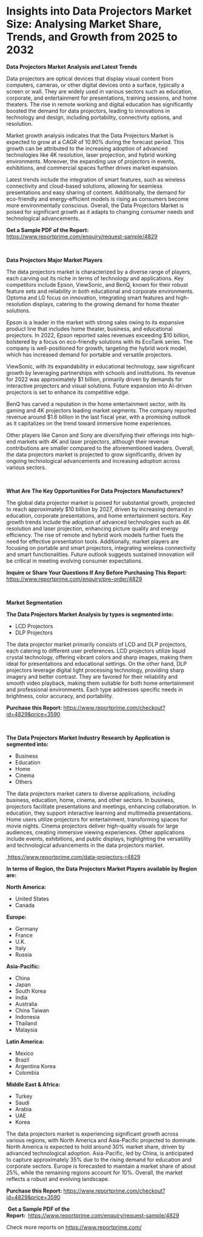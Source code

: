 <p><h1>Insights into Data Projectors Market Size: Analysing Market Share, Trends, and Growth from 2025 to 2032</h1></p><p><strong>Data Projectors Market Analysis and Latest Trends</strong></p>
<p><p>Data projectors are optical devices that display visual content from computers, cameras, or other digital devices onto a surface, typically a screen or wall. They are widely used in various sectors such as education, corporate, and entertainment for presentations, training sessions, and home theaters. The rise in remote working and digital education has significantly boosted the demand for data projectors, leading to innovations in technology and design, including portability, connectivity options, and resolution.</p><p>Market growth analysis indicates that the Data Projectors Market is expected to grow at a CAGR of 10.90% during the forecast period. This growth can be attributed to the increasing adoption of advanced technologies like 4K resolution, laser projection, and hybrid working environments. Moreover, the expanding use of projectors in events, exhibitions, and commercial spaces further drives market expansion. </p><p>Latest trends include the integration of smart features, such as wireless connectivity and cloud-based solutions, allowing for seamless presentations and easy sharing of content. Additionally, the demand for eco-friendly and energy-efficient models is rising as consumers become more environmentally conscious. Overall, the Data Projectors Market is poised for significant growth as it adapts to changing consumer needs and technological advancements.</p></p>
<p><strong>Get a Sample PDF of the Report:&nbsp;</strong> <a href="https://www.reportprime.com/enquiry/request-sample/4829?utm_campaign=2460&utm_medium=2&utm_source=Github&utm_content=ia&utm_term=19032025&utm_id=data-projectors">https://www.reportprime.com/enquiry/request-sample/4829</a></p>
<p>&nbsp;</p>
<p><strong>Data Projectors Major Market Players</strong></p>
<p><p>The data projectors market is characterized by a diverse range of players, each carving out its niche in terms of technology and applications. Key competitors include Epson, ViewSonic, and BenQ, known for their robust feature sets and reliability in both educational and corporate environments. Optoma and LG focus on innovation, integrating smart features and high-resolution displays, catering to the growing demand for home theater solutions.</p><p>Epson is a leader in the market with strong sales owing to its expansive product line that includes home theater, business, and educational projectors. In 2022, Epson reported sales revenues exceeding $10 billion, bolstered by a focus on eco-friendly solutions with its EcoTank series. The company is well-positioned for growth, targeting the hybrid work model, which has increased demand for portable and versatile projectors.</p><p>ViewSonic, with its expandability in educational technology, saw significant growth by leveraging partnerships with schools and institutions. Its revenue for 2022 was approximately $1 billion, primarily driven by demands for interactive projectors and visual solutions. Future expansion into AI-driven projectors is set to enhance its competitive edge.</p><p>BenQ has carved a reputation in the home entertainment sector, with its gaming and 4K projectors leading market segments. The company reported revenue around $1.6 billion in the last fiscal year, with a promising outlook as it capitalizes on the trend toward immersive home experiences.</p><p>Other players like Canon and Sony are diversifying their offerings into high-end markets with 4K and laser projectors, although their revenue contributions are smaller compared to the aforementioned leaders. Overall, the data projectors market is projected to grow significantly, driven by ongoing technological advancements and increasing adoption across various sectors.</p></p>
<p>&nbsp;</p>
<p><strong>What Are The Key Opportunities For Data Projectors Manufacturers?</strong></p>
<p><p>The global data projector market is poised for substantial growth, projected to reach approximately $10 billion by 2027, driven by increasing demand in education, corporate presentations, and home entertainment sectors. Key growth trends include the adoption of advanced technologies such as 4K resolution and laser projection, enhancing picture quality and energy efficiency. The rise of remote and hybrid work models further fuels the need for effective presentation tools. Additionally, market players are focusing on portable and smart projectors, integrating wireless connectivity and smart functionalities. Future outlook suggests sustained innovation will be critical in meeting evolving consumer expectations.</p></p>
<p><strong>Inquire or Share Your Questions If Any Before Purchasing This Report:</strong> <a href="https://www.reportprime.com/enquiry/pre-order/4829?utm_campaign=2460&utm_medium=2&utm_source=Github&utm_content=ia&utm_term=19032025&utm_id=data-projectors">https://www.reportprime.com/enquiry/pre-order/4829</a></p>
<p>&nbsp;</p>
<p><strong>Market Segmentation</strong></p>
<p><strong>The Data Projectors Market Analysis by types is segmented into:</strong></p>
<p><ul><li>LCD Projectors</li><li>DLP Projectors</li></ul></p>
<p><p>The data projector market primarily consists of LCD and DLP projectors, each catering to different user preferences. LCD projectors utilize liquid crystal technology, offering vibrant colors and sharp images, making them ideal for presentations and educational settings. On the other hand, DLP projectors leverage digital light processing technology, providing sharp imagery and better contrast. They are favored for their reliability and smooth video playback, making them suitable for both home entertainment and professional environments. Each type addresses specific needs in brightness, color accuracy, and portability.</p></p>
<p><strong>Purchase this Report:&nbsp;</strong><a href="https://www.reportprime.com/checkout?id=4829&price=3590&utm_campaign=2460&utm_medium=2&utm_source=Github&utm_content=ia&utm_term=19032025&utm_id=data-projectors">https://www.reportprime.com/checkout?id=4829&price=3590</a></p>
<p>&nbsp;</p>
<p><strong>The Data Projectors Market Industry Research by Application is segmented into:</strong></p>
<p><ul><li>Business</li><li>Education</li><li>Home</li><li>Cinema</li><li>Others</li></ul></p>
<p><p>The data projectors market caters to diverse applications, including business, education, home, cinema, and other sectors. In business, projectors facilitate presentations and meetings, enhancing collaboration. In education, they support interactive learning and multimedia presentations. Home users utilize projectors for entertainment, transforming spaces for movie nights. Cinema projectors deliver high-quality visuals for large audiences, creating immersive viewing experiences. Other applications include events, exhibitions, and public displays, highlighting the versatility and technological advancements in the data projectors market.</p></p>
<p><a href="https://www.reportprime.com/data-projectors-r4829?utm_campaign=2460&utm_medium=2&utm_source=Github&utm_content=ia&utm_term=19032025&utm_id=data-projectors">&nbsp;https://www.reportprime.com/data-projectors-r4829</a></p>
<p><strong>In terms of Region, the Data Projectors Market Players available by Region are:</strong></p>
<p>
    <p> <strong> North America: </strong>
        <ul>
            <li>United States</li>
            <li>Canada</li>
        </ul>
        </p> 
    <p> <strong> Europe: </strong>
        <ul>
            <li>Germany</li>
            <li>France</li>
            <li>U.K.</li>
            <li>Italy</li>
            <li>Russia</li>
        </ul>
        </p> 
    <p> <strong> Asia-Pacific: </strong>
        <ul>
            <li>China</li>
            <li>Japan</li>
            <li>South Korea</li>
            <li>India</li>
            <li>Australia</li>
            <li>China Taiwan</li>
            <li>Indonesia</li>
            <li>Thailand</li>
            <li>Malaysia</li>
        </ul>
        </p> 
    <p> <strong> Latin America: </strong>
        <ul>
            <li>Mexico</li>
            <li>Brazil</li>
            <li>Argentina Korea</li>
            <li>Colombia</li>
        </ul>
        </p> 
    <p> <strong> Middle East & Africa: </strong>
        <ul>
            <li>Turkey</li>
            <li>Saudi</li>
            <li>Arabia</li>
            <li>UAE</li>
            <li>Korea</li>
        </ul>
    </p>
    </p>
<p><p>The data projectors market is experiencing significant growth across various regions, with North America and Asia-Pacific projected to dominate. North America is expected to hold around 30% market share, driven by advanced technological adoption. Asia-Pacific, led by China, is anticipated to capture approximately 35% due to the rising demand for education and corporate sectors. Europe is forecasted to maintain a market share of about 25%, while the remaining regions account for 10%. Overall, the market reflects a robust and evolving landscape.</p></p>
<p><strong>Purchase this Report: </strong><a href="https://www.reportprime.com/checkout?id=4829&price=3590&utm_campaign=2460&utm_medium=2&utm_source=Github&utm_content=ia&utm_term=19032025&utm_id=data-projectors">https://www.reportprime.com/checkout?id=4829&price=3590</a></p>
<p>&nbsp;<strong>Get a Sample PDF of the Report:&nbsp;&nbsp;</strong><a href="https://www.reportprime.com/enquiry/request-sample/4829?utm_campaign=2460&utm_medium=2&utm_source=Github&utm_content=ia&utm_term=19032025&utm_id=data-projectors">https://www.reportprime.com/enquiry/request-sample/4829</a></p>
<p><strong></strong></p>
<p>Check more reports on <a href="https://www.reportprime.com/?utm_campaign=2460&utm_medium=2&utm_source=Github&utm_content=ia&utm_term=19032025&utm_id=data-projectors">https://www.reportprime.com/</a></p>